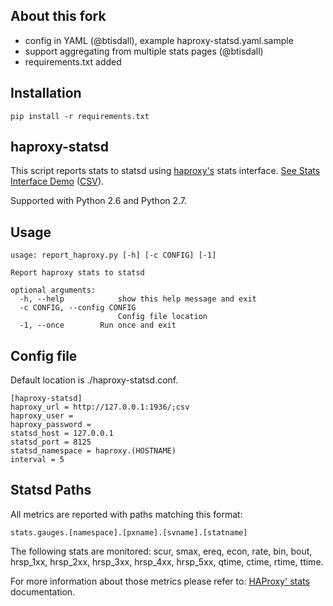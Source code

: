 About this fork
---------------
- config in YAML (@btisdall), example haproxy-statsd.yaml.sample
- support aggregating from multiple stats pages (@btisdall)
- requirements.txt added

Installation
------------
`pip install -r requirements.txt`

haproxy-statsd
--------------
This script reports stats to statsd using [haproxy's](http://haproxy.1wt.eu/) stats interface. [See Stats Interface Demo](http://demo.1wt.eu/) ([CSV](http://demo.1wt.eu/;csv)).

Supported with Python 2.6 and Python 2.7.

Usage
-----
```
usage: report_haproxy.py [-h] [-c CONFIG] [-1]

Report haproxy stats to statsd

optional arguments:
  -h, --help            show this help message and exit
  -c CONFIG, --config CONFIG
                        Config file location
  -1, --once        Run once and exit
```

Config file
-----------
Default location is ./haproxy-statsd.conf.

```
[haproxy-statsd]
haproxy_url = http://127.0.0.1:1936/;csv
haproxy_user =
haproxy_password =
statsd_host = 127.0.0.1
statsd_port = 8125
statsd_namespace = haproxy.(HOSTNAME)
interval = 5
```

Statsd Paths
------------
All metrics are reported with paths matching this format:

    stats.gauges.[namespace].[pxname].[svname].[statname]

The following stats are monitored: scur, smax, ereq, econ, rate, bin, bout, hrsp_1xx, hrsp_2xx, hrsp_3xx, hrsp_4xx, hrsp_5xx, qtime, ctime, rtime, ttime.

For more information about those metrics please refer to: [HAProxy' stats](http://cbonte.github.io/haproxy-dconv/configuration-1.5.html#9.1) documentation.
